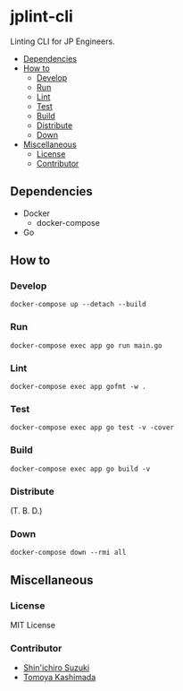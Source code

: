 # jplint-cli

Linting CLI for JP Engineers.

- [Dependencies](#dependencies)
- [How to](#how-to)
  - [Develop](#develop)
  - [Run](#run)
  - [Lint](#lint)
  - [Test](#test)
  - [Build](#build)
  - [Distribute](#distribute)
  - [Down](#down)
- [Miscellaneous](#miscellaneous)
  - [License](#license)
  - [Contributor](#contributor)

## Dependencies

- Docker
  - docker-compose
- Go

## How to

### Develop

```shell
docker-compose up --detach --build
```

### Run

```shell
docker-compose exec app go run main.go
```

### Lint

```shell
docker-compose exec app gofmt -w .
```

### Test

```shell
docker-compose exec app go test -v -cover
```

### Build

```shell
docker-compose exec app go build -v
```

### Distribute

(T. B. D.)

### Down

```shell
docker-compose down --rmi all
```

## Miscellaneous

### License

MIT License

### Contributor

- [Shin'ichiro Suzuki](https://github.com/shin-sforzando)
- [Tomoya Kashimada](https://github.com/tomoya-sforzando)
